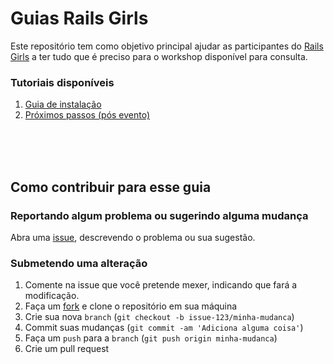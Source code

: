# Guias Rails Girls

Este repositório tem como objetivo principal ajudar as participantes do [Rails Girls](railsgirls.com.br) a ter tudo que é preciso para o workshop disponível para consulta.


### Tutoriais disponíveis
1. [Guia de instalação](instalacao/README.md)
2. [Próximos passos (pós evento)](proximos-passos.md)


<br><br><br>
## Como contribuir para esse guia

### Reportando algum problema ou sugerindo alguma mudança
Abra uma [issue](https://github.com/RailsGirls-SP/guia-instalacao/issues/new), descrevendo o problema ou sua sugestão.

### Submetendo uma alteração
1. Comente na issue que você pretende mexer, indicando que fará a modificação.
1. Faça um [fork](https://github.com/RailsGirls-SP/guides/fork) e clone o repositório em sua máquina
1. Crie sua nova `branch` (`git checkout -b issue-123/minha-mudanca`)
1. Commit suas mudanças (`git commit -am 'Adiciona alguma coisa'`)
1. Faça um `push` para a `branch` (`git push origin minha-mudanca`)
1. Crie um pull request
